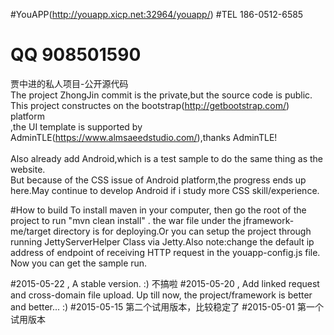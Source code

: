 #YouAPP(http://youapp.xicp.net:32964/youapp/)
#TEL 186-0512-6585
# QQ 908501590
贾中进的私人项目-公开源代码<br/>
The project ZhongJin commit is the private,but the source code is public.<br/>
This project constructes on the bootstrap(http://getbootstrap.com/) platform <br/>
,the UI template is supported by AdminTLE(https://www.almsaeedstudio.com/),thanks AdminTLE!  
<br/>
Also already add Android,which is a test sample to do the same thing as the website.<br/>
But because of the CSS issue of Android platform,the progress ends up here.May continue to develop Android if i study more CSS skill/experience.<br/>

#How to build 
To install maven in your computer, then go the root of the project to run "mvn clean install" . the war file under the jframework-me/target directory is for deploying.Or you can setup the project through running JettyServerHelper Class via Jetty.Also note:change the default ip address of endpoint of receiving HTTP request in the youapp-config.js file. 
Now you can get the sample run. 

#2015-05-22 , A stable version. :)
不搞啦
#2015-05-20 , Add linked request and cross-domain file upload. 
Up till now, the project/framework is better and better... :)
#2015-05-15 第二个试用版本，比较稳定了
#2015-05-01 第一个试用版本 
